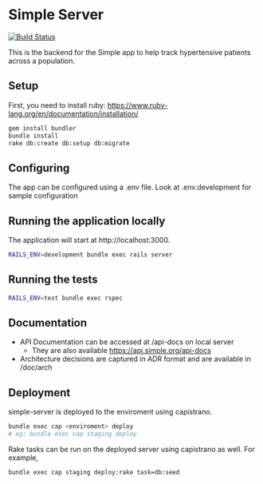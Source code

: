 # Simple Server

[![Build Status](https://semaphoreci.com/api/v1/simpledotorg/simple-server/branches/master/badge.svg)](https://semaphoreci.com/simpledotorg/simple-server)

This is the backend for the Simple app to help track hypertensive patients across a population.

## Setup
First, you need to install ruby: https://www.ruby-lang.org/en/documentation/installation/
```bash
gem install bundler
bundle install
rake db:create db:setup db:migrate
```

## Configuring
The app can be configured using a .env file. Look at .env.development for sample configuration

## Running the application locally
The application will start at http://localhost:3000.
```bash
RAILS_ENV=development bundle exec rails server
```

## Running the tests
```bash
RAILS_ENV=test bundle exec rspec
```

## Documentation
- API Documentation can be accessed at /api-docs on local server
  - They are also available https://api.simple.org/api-docs
- Architecture decisions are captured in ADR format and are available in /doc/arch

## Deployment
simple-server is deployed to the enviroment using capistrano.
```bash
bundle exec cap <enviroment> deploy
# eg: bundle exec cap staging deploy
```

Rake tasks can be run on the deployed server using capistrano as well. For example,
```bash
bundle exec cap staging deploy:rake task=db:seed
```
